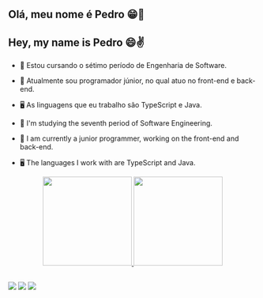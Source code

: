 ## Olá, meu nome é Pedro 😁🤙
## Hey, my name is Pedro 😄✌

- 🏫 Estou cursando o sétimo período de Engenharia de Software.
- 🔭 Atualmente sou programador júnior, no qual atuo no front-end e back-end.
- 🖥️ As linguagens que eu trabalho são TypeScript e Java.

- 🏫 I'm studying the seventh period of Software Engineering.
- 🔭 I am currently a junior programmer, working on the front-end and back-end.
- 🖥️ The languages I work with are TypeScript and Java.


<div align="center">
  <a href="https://github.com/PedroLuizSantos">
  <img height="180em" src="https://github-readme-stats.vercel.app/api?username=PedroLuizSantos&show_icons=true&theme=dracula&include_all_commits=true&count_private=true"/>
  <img height="180em" src="https://github-readme-stats.vercel.app/api/top-langs/?username=PedroLuizSantos&layout=compact&langs_count=7&theme=dracula"/>
</div>
  
  ##
 
<div> 

<a href="https://www.instagram.com/ppe123x/" target="_blank"><img src="https://img.shields.io/badge/-Instagram-%23E4405F?style=for-the-badge&logo=instagram&logoColor=white" target="_blank"></a>
<a href = "mailto:pedro.pendragon123x@gmail.com"><img src="https://img.shields.io/badge/-Gmail-%23333?style=for-the-badge&logo=gmail&logoColor=white" target="_blank"></a>
<a href="https://www.linkedin.com/in/pedro-luiz-costa-dos-santos-3ab048192/" target="_blank"><img src="https://img.shields.io/badge/-LinkedIn-%230077B5?style=for-the-badge&logo=linkedin&logoColor=white" target="_blank"></a> 
